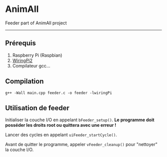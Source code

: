 AnimAll
=======

Feeder part of AnimAll project


----

## Prérequis

1. Raspberry Pi (Raspbian)
2. [WiringPi2](http://wiringpi.com/download-and-install/)
3. Compilateur gcc...


## Compilation

`g++ -Wall main.cpp feeder.c -o feeder -lwiringPi`

## Utilisation de feeder

Initialiser la couche I/O en appelant `bFeeder_setup()`.
**Le programme doit posséder les droits root ou quittera avec une erreur !**

Lancer des cycles en appelant `uiFeeder_startCycle()`.

Avant de quitter le programme, appeler `vFeeder_cleanup()` pour "nettoyer" la couche I/O.